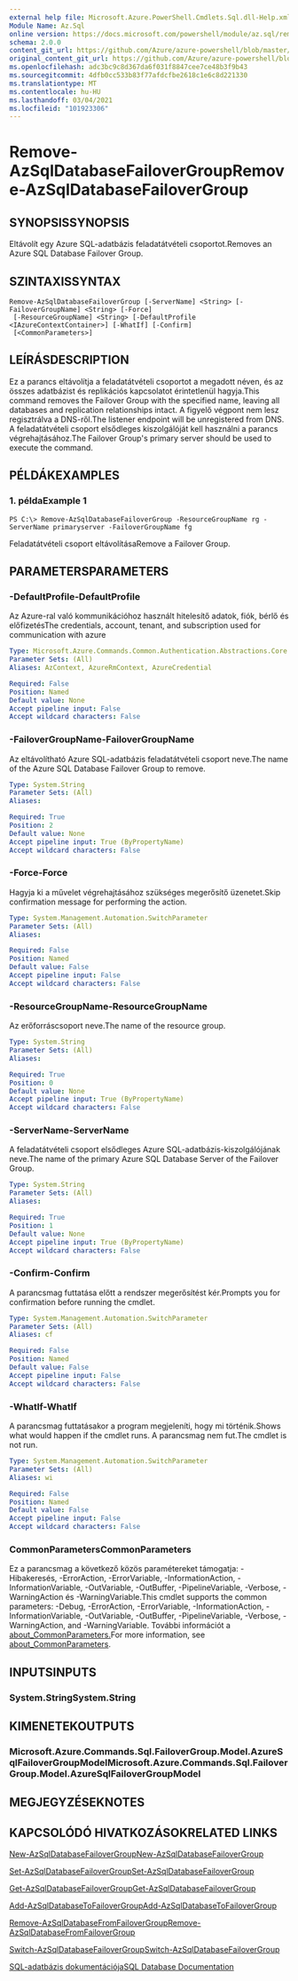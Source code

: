 ```yaml
---
external help file: Microsoft.Azure.PowerShell.Cmdlets.Sql.dll-Help.xml
Module Name: Az.Sql
online version: https://docs.microsoft.com/powershell/module/az.sql/remove-azsqldatabasefailovergroup
schema: 2.0.0
content_git_url: https://github.com/Azure/azure-powershell/blob/master/src/Sql/Sql/help/Remove-AzSqlDatabaseFailoverGroup.md
original_content_git_url: https://github.com/Azure/azure-powershell/blob/master/src/Sql/Sql/help/Remove-AzSqlDatabaseFailoverGroup.md
ms.openlocfilehash: adc3bc9c8d367da6f031f8847cee7ce48b3f9b43
ms.sourcegitcommit: 4dfb0cc533b83f77afdcfbe2618c1e6c8d221330
ms.translationtype: MT
ms.contentlocale: hu-HU
ms.lasthandoff: 03/04/2021
ms.locfileid: "101923306"
---
```

# <span data-ttu-id="7636b-101">Remove-AzSqlDatabaseFailoverGroup</span><span class="sxs-lookup"><span data-stu-id="7636b-101">Remove-AzSqlDatabaseFailoverGroup</span></span>

## <span data-ttu-id="7636b-102">SYNOPSIS</span><span class="sxs-lookup"><span data-stu-id="7636b-102">SYNOPSIS</span></span>
<span data-ttu-id="7636b-103">Eltávolít egy Azure SQL-adatbázis feladatátvételi csoportot.</span><span class="sxs-lookup"><span data-stu-id="7636b-103">Removes an Azure SQL Database Failover Group.</span></span>

## <span data-ttu-id="7636b-104">SZINTAXIS</span><span class="sxs-lookup"><span data-stu-id="7636b-104">SYNTAX</span></span>

```
Remove-AzSqlDatabaseFailoverGroup [-ServerName] <String> [-FailoverGroupName] <String> [-Force]
 [-ResourceGroupName] <String> [-DefaultProfile <IAzureContextContainer>] [-WhatIf] [-Confirm]
 [<CommonParameters>]
```

## <span data-ttu-id="7636b-105">LEÍRÁS</span><span class="sxs-lookup"><span data-stu-id="7636b-105">DESCRIPTION</span></span>
<span data-ttu-id="7636b-106">Ez a parancs eltávolítja a feladatátvételi csoportot a megadott néven, és az összes adatbázist és replikációs kapcsolatot érintetlenül hagyja.</span><span class="sxs-lookup"><span data-stu-id="7636b-106">This command removes the Failover Group with the specified name, leaving all databases and replication relationships intact.</span></span> <span data-ttu-id="7636b-107">A figyelő végpont nem lesz regisztrálva a DNS-ről.</span><span class="sxs-lookup"><span data-stu-id="7636b-107">The listener endpoint will be unregistered from DNS.</span></span>
<span data-ttu-id="7636b-108">A feladatátvételi csoport elsődleges kiszolgálóját kell használni a parancs végrehajtásához.</span><span class="sxs-lookup"><span data-stu-id="7636b-108">The Failover Group's primary server should be used to execute the command.</span></span>

## <span data-ttu-id="7636b-109">PÉLDÁK</span><span class="sxs-lookup"><span data-stu-id="7636b-109">EXAMPLES</span></span>

### <span data-ttu-id="7636b-110">1. példa</span><span class="sxs-lookup"><span data-stu-id="7636b-110">Example 1</span></span>
```
PS C:\> Remove-AzSqlDatabaseFailoverGroup -ResourceGroupName rg -ServerName primaryserver -FailoverGroupName fg
```

<span data-ttu-id="7636b-111">Feladatátvételi csoport eltávolítása</span><span class="sxs-lookup"><span data-stu-id="7636b-111">Remove a Failover Group.</span></span>

## <span data-ttu-id="7636b-112">PARAMETERS</span><span class="sxs-lookup"><span data-stu-id="7636b-112">PARAMETERS</span></span>

### <span data-ttu-id="7636b-113">-DefaultProfile</span><span class="sxs-lookup"><span data-stu-id="7636b-113">-DefaultProfile</span></span>
<span data-ttu-id="7636b-114">Az Azure-ral való kommunikációhoz használt hitelesítő adatok, fiók, bérlő és előfizetés</span><span class="sxs-lookup"><span data-stu-id="7636b-114">The credentials, account, tenant, and subscription used for communication with azure</span></span>

```yaml
Type: Microsoft.Azure.Commands.Common.Authentication.Abstractions.Core.IAzureContextContainer
Parameter Sets: (All)
Aliases: AzContext, AzureRmContext, AzureCredential

Required: False
Position: Named
Default value: None
Accept pipeline input: False
Accept wildcard characters: False
```

### <span data-ttu-id="7636b-115">-FailoverGroupName</span><span class="sxs-lookup"><span data-stu-id="7636b-115">-FailoverGroupName</span></span>
<span data-ttu-id="7636b-116">Az eltávolítható Azure SQL-adatbázis feladatátvételi csoport neve.</span><span class="sxs-lookup"><span data-stu-id="7636b-116">The name of the Azure SQL Database Failover Group to remove.</span></span>

```yaml
Type: System.String
Parameter Sets: (All)
Aliases:

Required: True
Position: 2
Default value: None
Accept pipeline input: True (ByPropertyName)
Accept wildcard characters: False
```

### <span data-ttu-id="7636b-117">-Force</span><span class="sxs-lookup"><span data-stu-id="7636b-117">-Force</span></span>
<span data-ttu-id="7636b-118">Hagyja ki a művelet végrehajtásához szükséges megerősítő üzenetet.</span><span class="sxs-lookup"><span data-stu-id="7636b-118">Skip confirmation message for performing the action.</span></span>

```yaml
Type: System.Management.Automation.SwitchParameter
Parameter Sets: (All)
Aliases:

Required: False
Position: Named
Default value: False
Accept pipeline input: False
Accept wildcard characters: False
```

### <span data-ttu-id="7636b-119">-ResourceGroupName</span><span class="sxs-lookup"><span data-stu-id="7636b-119">-ResourceGroupName</span></span>
<span data-ttu-id="7636b-120">Az erőforráscsoport neve.</span><span class="sxs-lookup"><span data-stu-id="7636b-120">The name of the resource group.</span></span>

```yaml
Type: System.String
Parameter Sets: (All)
Aliases:

Required: True
Position: 0
Default value: None
Accept pipeline input: True (ByPropertyName)
Accept wildcard characters: False
```

### <span data-ttu-id="7636b-121">-ServerName</span><span class="sxs-lookup"><span data-stu-id="7636b-121">-ServerName</span></span>
<span data-ttu-id="7636b-122">A feladatátvételi csoport elsődleges Azure SQL-adatbázis-kiszolgálójának neve.</span><span class="sxs-lookup"><span data-stu-id="7636b-122">The name of the primary Azure SQL Database Server of the Failover Group.</span></span>

```yaml
Type: System.String
Parameter Sets: (All)
Aliases:

Required: True
Position: 1
Default value: None
Accept pipeline input: True (ByPropertyName)
Accept wildcard characters: False
```

### <span data-ttu-id="7636b-123">-Confirm</span><span class="sxs-lookup"><span data-stu-id="7636b-123">-Confirm</span></span>
<span data-ttu-id="7636b-124">A parancsmag futtatása előtt a rendszer megerősítést kér.</span><span class="sxs-lookup"><span data-stu-id="7636b-124">Prompts you for confirmation before running the cmdlet.</span></span>

```yaml
Type: System.Management.Automation.SwitchParameter
Parameter Sets: (All)
Aliases: cf

Required: False
Position: Named
Default value: False
Accept pipeline input: False
Accept wildcard characters: False
```

### <span data-ttu-id="7636b-125">-WhatIf</span><span class="sxs-lookup"><span data-stu-id="7636b-125">-WhatIf</span></span>
<span data-ttu-id="7636b-126">A parancsmag futtatásakor a program megjeleníti, hogy mi történik.</span><span class="sxs-lookup"><span data-stu-id="7636b-126">Shows what would happen if the cmdlet runs.</span></span>
<span data-ttu-id="7636b-127">A parancsmag nem fut.</span><span class="sxs-lookup"><span data-stu-id="7636b-127">The cmdlet is not run.</span></span>

```yaml
Type: System.Management.Automation.SwitchParameter
Parameter Sets: (All)
Aliases: wi

Required: False
Position: Named
Default value: False
Accept pipeline input: False
Accept wildcard characters: False
```

### <span data-ttu-id="7636b-128">CommonParameters</span><span class="sxs-lookup"><span data-stu-id="7636b-128">CommonParameters</span></span>
<span data-ttu-id="7636b-129">Ez a parancsmag a következő közös paramétereket támogatja: -Hibakeresés, -ErrorAction, -ErrorVariable, -InformationAction, -InformationVariable, -OutVariable, -OutBuffer, -PipelineVariable, -Verbose, -WarningAction és -WarningVariable.</span><span class="sxs-lookup"><span data-stu-id="7636b-129">This cmdlet supports the common parameters: -Debug, -ErrorAction, -ErrorVariable, -InformationAction, -InformationVariable, -OutVariable, -OutBuffer, -PipelineVariable, -Verbose, -WarningAction, and -WarningVariable.</span></span> <span data-ttu-id="7636b-130">További információt a [about_CommonParameters.](http://go.microsoft.com/fwlink/?LinkID=113216)</span><span class="sxs-lookup"><span data-stu-id="7636b-130">For more information, see [about_CommonParameters](http://go.microsoft.com/fwlink/?LinkID=113216).</span></span>

## <span data-ttu-id="7636b-131">INPUTS</span><span class="sxs-lookup"><span data-stu-id="7636b-131">INPUTS</span></span>

### <span data-ttu-id="7636b-132">System.String</span><span class="sxs-lookup"><span data-stu-id="7636b-132">System.String</span></span>

## <span data-ttu-id="7636b-133">KIMENETEK</span><span class="sxs-lookup"><span data-stu-id="7636b-133">OUTPUTS</span></span>

### <span data-ttu-id="7636b-134">Microsoft.Azure.Commands.Sql.FailoverGroup.Model.AzureSqlFailoverGroupModel</span><span class="sxs-lookup"><span data-stu-id="7636b-134">Microsoft.Azure.Commands.Sql.FailoverGroup.Model.AzureSqlFailoverGroupModel</span></span>

## <span data-ttu-id="7636b-135">MEGJEGYZÉSEK</span><span class="sxs-lookup"><span data-stu-id="7636b-135">NOTES</span></span>

## <span data-ttu-id="7636b-136">KAPCSOLÓDÓ HIVATKOZÁSOK</span><span class="sxs-lookup"><span data-stu-id="7636b-136">RELATED LINKS</span></span>

[<span data-ttu-id="7636b-137">New-AzSqlDatabaseFailoverGroup</span><span class="sxs-lookup"><span data-stu-id="7636b-137">New-AzSqlDatabaseFailoverGroup</span></span>](./New-AzSqlDatabaseFailoverGroup.md)

[<span data-ttu-id="7636b-138">Set-AzSqlDatabaseFailoverGroup</span><span class="sxs-lookup"><span data-stu-id="7636b-138">Set-AzSqlDatabaseFailoverGroup</span></span>](./Set-AzSqlDatabaseFailoverGroup.md)

[<span data-ttu-id="7636b-139">Get-AzSqlDatabaseFailoverGroup</span><span class="sxs-lookup"><span data-stu-id="7636b-139">Get-AzSqlDatabaseFailoverGroup</span></span>](./Get-AzSqlDatabaseFailoverGroup.md)

[<span data-ttu-id="7636b-140">Add-AzSqlDatabaseToFailoverGroup</span><span class="sxs-lookup"><span data-stu-id="7636b-140">Add-AzSqlDatabaseToFailoverGroup</span></span>](./Add-AzSqlDatabaseToFailoverGroup.md)

[<span data-ttu-id="7636b-141">Remove-AzSqlDatabaseFromFailoverGroup</span><span class="sxs-lookup"><span data-stu-id="7636b-141">Remove-AzSqlDatabaseFromFailoverGroup</span></span>](./Remove-AzSqlDatabaseFromFailoverGroup.md)

[<span data-ttu-id="7636b-142">Switch-AzSqlDatabaseFailoverGroup</span><span class="sxs-lookup"><span data-stu-id="7636b-142">Switch-AzSqlDatabaseFailoverGroup</span></span>](./Switch-AzSqlDatabaseFailoverGroup.md)

[<span data-ttu-id="7636b-143">SQL-adatbázis dokumentációja</span><span class="sxs-lookup"><span data-stu-id="7636b-143">SQL Database Documentation</span></span>](https://docs.microsoft.com/azure/sql-database/)
